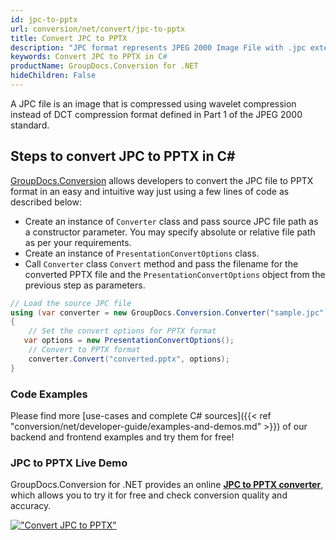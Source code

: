 ```yaml
---
id: jpc-to-pptx
url: conversion/net/convert/jpc-to-pptx
title: Convert JPC to PPTX
description: "JPC format represents JPEG 2000 Image File with .jpc extension. Learn how to convert JPC to PPTX file programmatically in C# language using GroupDocs.Conversion for .NET library."
keywords: Convert JPC to PPTX in C#
productName: GroupDocs.Conversion for .NET
hideChildren: False
---
```


A JPC file is an image that is compressed using wavelet compression instead of DCT compression format defined in Part 1 of the JPEG 2000 standard.

## Steps to convert JPC to PPTX in C#

[GroupDocs.Conversion](https://products.groupdocs.com/conversion/net) allows developers to convert the JPC file to PPTX format in an easy and intuitive way just using a few lines of code as described below:

* Create an instance of `Converter` class and pass source JPC file path as a constructor parameter. You may specify absolute or relative file path as per your requirements. 
* Create an instance of `PresentationConvertOptions` class.
* Call `Converter` class `Convert` method and pass the filename for the converted PPTX file and the `PresentationConvertOptions` object from the previous step as parameters.

```csharp
// Load the source JPC file
using (var converter = new GroupDocs.Conversion.Converter("sample.jpc"))
{
    // Set the convert options for PPTX format
   var options = new PresentationConvertOptions();
    // Convert to PPTX format
    converter.Convert("converted.pptx", options);
}
```

### Code Examples

Please find more [use-cases and complete C# sources]({{< ref "conversion/net/developer-guide/examples-and-demos.md" >}}) of our backend and frontend examples and try them for free!

### JPC to PPTX Live Demo

GroupDocs.Conversion for .NET provides an online [**JPC to PPTX converter**](https://products.groupdocs.app/conversion/jpc-to-pptx), which allows you to try it for free and check conversion quality and accuracy.

[!["Convert JPC to PPTX"](conversion/net/images/convert-to-pptx/convert-jpc-to-pptx.png)](https://products.groupdocs.app/conversion/jpc-to-pptx)